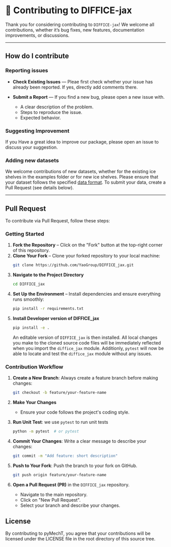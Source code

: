 # 📌 Contributing to DIFFICE-jax

Thank you for considering contributing to `DIFFICE-jax`! We welcome all contributions, whether it’s bug fixes, new features, documentation improvements, or discussions.

---
## How do I contribute

### Reporting issues

- **Check Existing Issues** — Pleae first check whether your issue has already been reported. If yes, directly add comments there.
  
- **Submit a Report** — If you find a new bug, please open a new issue with.
  - A clear description of the problem.
  - Steps to reproduce the issue.
  - Expected behavior.

### Suggesting Improvement

If you Have a great idea to improve our package, please open an issue to discuss your suggestion.

### Adding new datasets

We welcome contributions of new datasets, whether for the existing ice shelves in the examples folder or for new ice shelves. Please ensure that your dataset follows the specified [data format](https://github.com/YaoGroup/DIFFICE_jax/blob/main/docs/data.md). To submit your data, create a Pull Request (see details below).

---
## Pull Request

To contribute via Pull Request, follow these steps:
### Getting Started

1. **Fork the Repository** – Click on the "Fork" button at the top-right corner of this repository.
2. **Clone Your Fork** – Clone your forked repository to your local machine:
   ```sh
   git clone https://github.com/YaoGroup/DIFFICE_jax.git
3. **Navigate to the Project Directory**
   ```sh
   cd DIFFICE_jax
4. **Set Up the Environment** – Install dependencies and ensure everything runs smoothly:
   ```sh
   pip install -r requirements.txt
5. **Install Developer version of DIFFICE_jax**
   ```sh
   pip install -e .
   ```
   An editable version of `DIFFICE_jax` is then installed. All local changes you make to the cloned source code files will be immediately reflected when you import the `diffice_jax` module. Additionly, `pytest` will now be able to locate and test the `diffice_jax` module without any issues.
   

### Contribution Workflow

1. **Create a New Branch**: Always create a feature branch before making changes:
   ```sh
   git checkout -b feature/your-feature-name
2. **Make Your Changes**
   - Ensure your code follows the project's coding style.

3. **Run Unit Test**: we use `pytest` to run unit tests
   ```sh
   python -m pytest  # or pytest  
3. **Commit Your Changes**: Write a clear message to describe your changes:
   ```sh
   git commit -m "Add feature: short description"
4. **Push to Your Fork**: Push the branch to your fork on GitHub.
   ```sh
   git push origin feature/your-feature-name
5. **Open a Pull Request (PR)** in the `DIFFICE_jax` repository.
   - Navigate to the main repository.
   - Click on "New Pull Request".
   - Select your branch and describe your changes.

## License

By contributing to pyMechT, you agree that your contributions will be licensed
under the LICENSE file in the root directory of this source tree.
